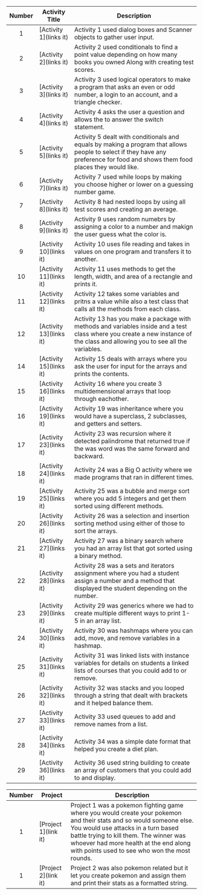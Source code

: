 | Number | Activity Title | Description |
| :----: | ------ | ----------- |
|  1  | [Activity 1](links it) | Activity 1 used dialog boxes and Scanner objects to gather user input. | 
|  2  | [Activity 2](links it) | Activity 2 used conditionals to find a point value depending on how many books you owned Along with creating test scores. |
|  3  | [Activity 3](links it) | Activity 3 used logical operators to make a program that asks an even or odd number, a login to an account, and a triangle checker. |
|  4  | [Activity 4](links it) | Activity 4 asks the user a question and allows the to answer the switch statement. |
|  5  | [Activity 5](links it) | Activity 5 dealt with conditionals and equals by making a program that allows people to select if they have any preference for food and shows them food places they would like. |
|  6  | [Activity 7](links it) | Activity 7 used while loops by making you choose higher or lower on a guessing number game. |
|  7  | [Activity 8](links it) | Activity 8 had nested loops by using all test scores and creating an average.  |
|  8  | [Activity 9](links it) | Activity 9 uses random numebrs by assigning a color to a number and makign the user guess what the color is. |
|  9  | [Activity 10](links it) | Activity 10 uses file reading and takes in values on one program and transfers it to another. |
|  10  | [Activity 11](links it) | Activity 11 uses methods to get the length, width, and area of a rectangle and prints it. |
|  11  | [Activity 12](links it) | Activity 12 takes some variables and pritns a value while also a test class that calls all the methods from each class. |
|  12  | [Activity 13](links it) | Activity 13 has you make a package with methods and variables inside and a test class where you create a new instance of the class  and allowing you to see all the variables. |
|  14  | [Activity 15](links it) | Activity 15 deals with arrays where you ask the user for input for the arrays and prints the contents. |
|  15  | [Activity 16](links it) | Activity 16 where you create 3 multidemensional arrays that loop through eachother. |
|  16  | [Activity 19](links it) | Activity 19 was inheritance where you would have a superclass, 2 subclasses, and getters and setters. |
|  17  | [Activity 23](links it) | Activity 23 was recursion where it detected palindrome that returned true if the was word was the same forward and backward. |
|  18  | [Activity 24](links it) | Activity 24 was a Big O activity where we made programs that ran in different times. |
|  19  | [Activity 25](links it) | Activity 25 was a bubble and merge sort where you add 5 integers and get them sorted using different methods. |
|  20  | [Activity 26](links it) | Activity 26 was a selection and insertion sorting method using either of those to sort the arrays. |
|  21  | [Activity 27](links it) | Activity 27 was a binary search where you had an array list that got sorted using a binary method. |
|  22  | [Activity 28](links it) | Activity 28 was a sets and iterators assignment where you had a student assign a number and a method that displayed the student depending on the number. |
|  23  | [Activity 29](links it) | Activity 29 was generics where we had to create multiple different ways to print 1-5 in an array list. |
|  24  | [Activity 30](links it) | Activity 30 was hashmaps where you can add, move, and remove variables in a hashmap. |
|  25  | [Activity 31](links it) | Activity 31 was linked lists with instance variables for details on students a linked lists of courses that you could add to or remove. |
|  26  | [Activity 32](links it) | Activity 32 was stacks and you looped through a string that dealt with brackets and it helped balance them. |
|  27  | [Activity 33](links it) | Activity 33 used queues to add and remove names from a list. |
|  28  | [Activity 34](links it) | Activity 34 was a simple date format that helped you create a diet plan. |
|  29  | [Activity 36](links it) | Activity 36 used string building to create an array of customers that you could add to and display. |


| Number | Project | Description |
| :-: | - | - |
| 1 | [Project 1](link it) | Project 1 was a pokemon fighting game where you would create your pokemon and their stats and so would someone else. You would use attacks in a turn based battle trying to kill them. The winner was whoever had more health at the end along with points used to see who won the most rounds. |
| 1 | [Project 2](link it) | Project 2 was also pokemon related but it let you create pokemon and assign them and print their stats as a formatted string. |

